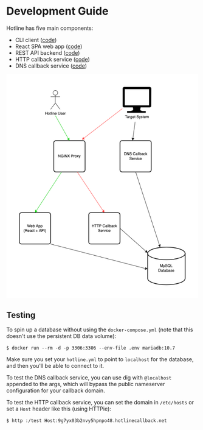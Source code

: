 # Development Guide

Hotline has five main components:

* CLI client ([code](/internal/client))
* React SPA web app ([code](/internal/web/frontend/spa))
* REST API backend ([code](/internal/web/backend))
* HTTP callback service ([code](/internal/callback/http))
* DNS callback service ([code](/internal/callback/dns))

![System architecture](/arch.png)

## Testing

To spin up a database without using the `docker-compose.yml` (note that this doesn't use the persistent DB data volume):

```
$ docker run --rm -d -p 3306:3306 --env-file .env mariadb:10.7
```

Make sure you set your `hotline.yml` to point to `localhost` for the database, and then you'll be able to connect to it.

To test the DNS callback service, you can use dig with `@localhost` appended to the args, which will bypass the public nameserver configuration for your callback domain.

To test the HTTP callback service, you can set the domain in `/etc/hosts` or set a `Host` header like this (using HTTPie):

```
$ http :/test Host:9g7yx03b2nvy5hpnpo48.hotlinecallback.net
```
